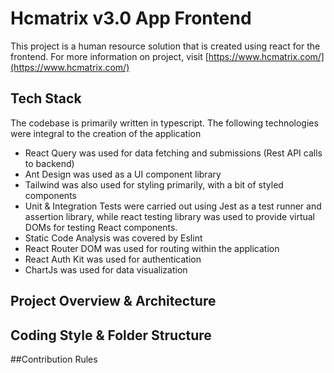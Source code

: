 # Hcmatrix v3.0 App Frontend

This project is a human resource solution that is created using react for the frontend. For more information on project, visit [https://www.hcmatrix.com/](https://www.hcmatrix.com/)

## Tech Stack
The codebase is primarily written in typescript. The following technologies were integral to the creation of the application
- React Query was used for data fetching and submissions (Rest API calls to backend)
- Ant Design was used as a UI component library
- Tailwind was also used for styling primarily, with a bit of styled components
- Unit & Integration Tests were carried out using Jest as a test runner and assertion library, while react testing library was used to provide virtual DOMs for testing React components.
- Static Code Analysis was covered by Eslint
- React Router DOM was used for routing within the application
- React Auth Kit was used for authentication
- ChartJs was used for data visualization


## Project Overview & Architecture


## Coding Style & Folder Structure

##Contribution Rules



